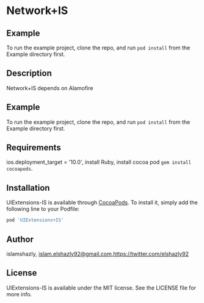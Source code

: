 # Network+IS

## Example

To run the example project, clone the repo, and run `pod install` from the Example directory first.

## Description 

Network+IS depends on Alamofire 

## Example

To run the example project, clone the repo, and run `pod install` from the Example directory first.

## Requirements 
ios.deployment_target = '10.0',
install Ruby,
install cocoa pod  `gem install cocoapods`.
## Installation

UIExtensions-IS is available through [CocoaPods](https://cocoapods.org). To install
it, simply add the following line to your Podfile:

```ruby
pod 'UIExtensions+IS'
```

## Author

islamshazly, islam.elshazly92@gmail.com,https://twitter.com/elshazly92

## License

UIExtensions-IS is available under the MIT license. See the LICENSE file for more info.

